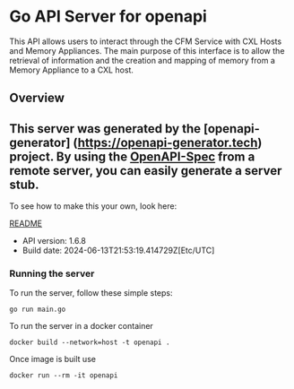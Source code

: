 # Go API Server for openapi

This API allows users to interact through the CFM Service with CXL Hosts and Memory Appliances.
The main purpose of this interface is to allow the retrieval of information and the creation and
mapping of memory from a Memory Appliance to a CXL host.


## Overview
This server was generated by the [openapi-generator]
(https://openapi-generator.tech) project.
By using the [OpenAPI-Spec](https://github.com/OAI/OpenAPI-Specification) from a remote server, you can easily generate a server stub.
-

To see how to make this your own, look here:

[README](https://openapi-generator.tech)

- API version: 1.6.8
- Build date: 2024-06-13T21:53:19.414729Z[Etc/UTC]


### Running the server
To run the server, follow these simple steps:

```
go run main.go
```

To run the server in a docker container
```
docker build --network=host -t openapi .
```

Once image is built use
```
docker run --rm -it openapi
```
